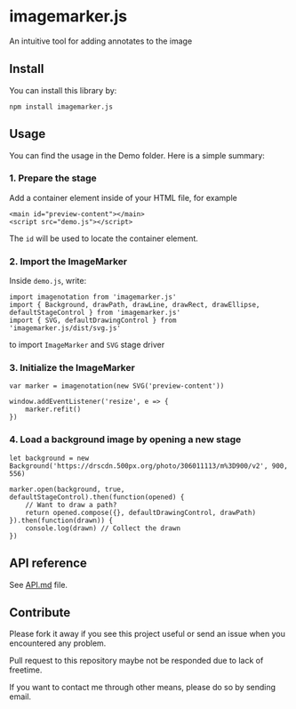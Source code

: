 imagemarker.js
================================================================================
An intuitive tool for adding annotates to the image

Install
--------------------------------------------------------------------------------
You can install this library by:

    npm install imagemarker.js

Usage
--------------------------------------------------------------------------------
You can find the usage in the Demo folder. Here is a simple summary:

### 1. Prepare the stage

Add a container element inside of your HTML file, for example

    <main id="preview-content"></main>
    <script src="demo.js"></script>

The `id` will be used to locate the container element.

### 2. Import the ImageMarker

Inside `demo.js`, write:

    import imagenotation from 'imagemarker.js'
    import { Background, drawPath, drawLine, drawRect, drawEllipse, defaultStageControl } from 'imagemarker.js'
    import { SVG, defaultDrawingControl } from 'imagemarker.js/dist/svg.js'

to import `ImageMarker` and `SVG` stage driver

### 3. Initialize the ImageMarker

    var marker = imagenotation(new SVG('preview-content'))

    window.addEventListener('resize', e => {
        marker.refit()
    })

### 4. Load a background image by opening a new stage

    let background = new Background('https://drscdn.500px.org/photo/306011113/m%3D900/v2', 900, 556)

    marker.open(background, true, defaultStageControl).then(function(opened) {
        // Want to draw a path?
        return opened.compose({}, defaultDrawingControl, drawPath)
    }).then(function(drawn)) {
        console.log(drawn) // Collect the drawn
    })

API reference
--------------------------------------------------------------------------------
See [API.md](API.md) file.

Contribute
--------------------------------------------------------------------------------
Please fork it away if you see this project useful or send an issue when you
encountered any problem.

Pull request to this repository maybe not be responded due to lack of freetime.

If you want to contact me through other means, please do so by sending email.
